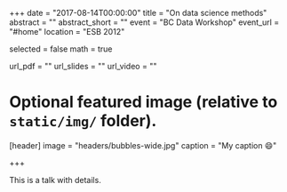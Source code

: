 +++
date = "2017-08-14T00:00:00"
title = "On data science methods"
abstract = ""
abstract_short = ""
event = "BC Data Workshop"
event_url = "#home"
location = "ESB 2012"

selected = false
math = true

url_pdf = ""
url_slides = ""
url_video = ""

# Optional featured image (relative to `static/img/` folder).
[header]
image = "headers/bubbles-wide.jpg"
caption = "My caption :smile:"

+++

This is a talk with details. 
